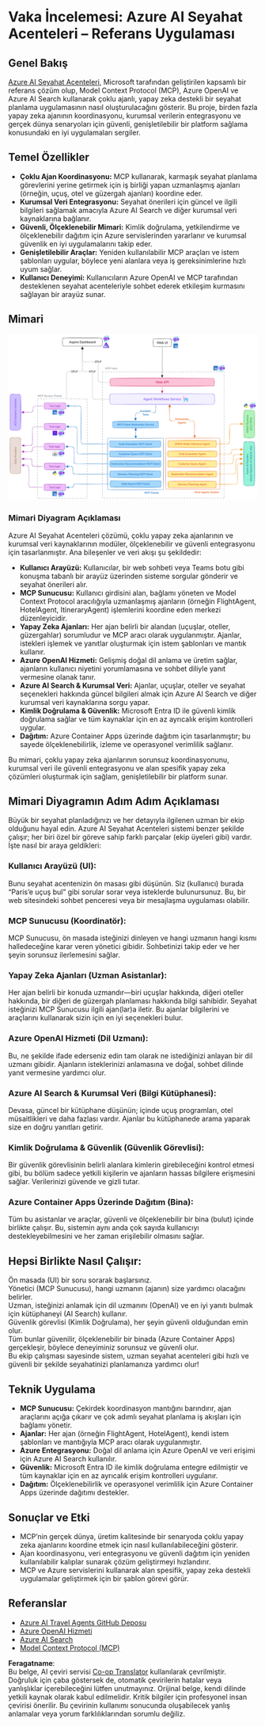 <!--
CO_OP_TRANSLATOR_METADATA:
{
  "original_hash": "4d3415b9d2bf58bc69be07f945a69e07",
  "translation_date": "2025-05-20T23:38:35+00:00",
  "source_file": "09-CaseStudy/README.md",
  "language_code": "tr"
}
-->
# Vaka İncelemesi: Azure AI Seyahat Acenteleri – Referans Uygulaması

## Genel Bakış

[Azure AI Seyahat Acenteleri](https://github.com/Azure-Samples/azure-ai-travel-agents), Microsoft tarafından geliştirilen kapsamlı bir referans çözüm olup, Model Context Protocol (MCP), Azure OpenAI ve Azure AI Search kullanarak çoklu ajanlı, yapay zeka destekli bir seyahat planlama uygulamasının nasıl oluşturulacağını gösterir. Bu proje, birden fazla yapay zeka ajanının koordinasyonu, kurumsal verilerin entegrasyonu ve gerçek dünya senaryoları için güvenli, genişletilebilir bir platform sağlama konusundaki en iyi uygulamaları sergiler.

## Temel Özellikler
- **Çoklu Ajan Koordinasyonu:** MCP kullanarak, karmaşık seyahat planlama görevlerini yerine getirmek için iş birliği yapan uzmanlaşmış ajanları (örneğin, uçuş, otel ve güzergah ajanları) koordine eder.
- **Kurumsal Veri Entegrasyonu:** Seyahat önerileri için güncel ve ilgili bilgileri sağlamak amacıyla Azure AI Search ve diğer kurumsal veri kaynaklarına bağlanır.
- **Güvenli, Ölçeklenebilir Mimari:** Kimlik doğrulama, yetkilendirme ve ölçeklenebilir dağıtım için Azure servislerinden yararlanır ve kurumsal güvenlik en iyi uygulamalarını takip eder.
- **Genişletilebilir Araçlar:** Yeniden kullanılabilir MCP araçları ve istem şablonları uygular, böylece yeni alanlara veya iş gereksinimlerine hızlı uyum sağlar.
- **Kullanıcı Deneyimi:** Kullanıcıların Azure OpenAI ve MCP tarafından desteklenen seyahat acenteleriyle sohbet ederek etkileşim kurmasını sağlayan bir arayüz sunar.

## Mimari
![Architecture](https://raw.githubusercontent.com/Azure-Samples/azure-ai-travel-agents/main/docs/ai-travel-agents-architecture-diagram.png)

### Mimari Diyagram Açıklaması

Azure AI Seyahat Acenteleri çözümü, çoklu yapay zeka ajanlarının ve kurumsal veri kaynaklarının modüler, ölçeklenebilir ve güvenli entegrasyonu için tasarlanmıştır. Ana bileşenler ve veri akışı şu şekildedir:

- **Kullanıcı Arayüzü:** Kullanıcılar, bir web sohbeti veya Teams botu gibi konuşma tabanlı bir arayüz üzerinden sisteme sorgular gönderir ve seyahat önerileri alır.
- **MCP Sunucusu:** Kullanıcı girdisini alan, bağlamı yöneten ve Model Context Protocol aracılığıyla uzmanlaşmış ajanların (örneğin FlightAgent, HotelAgent, ItineraryAgent) işlemlerini koordine eden merkezi düzenleyicidir.
- **Yapay Zeka Ajanları:** Her ajan belirli bir alandan (uçuşlar, oteller, güzergahlar) sorumludur ve MCP aracı olarak uygulanmıştır. Ajanlar, istekleri işlemek ve yanıtlar oluşturmak için istem şablonları ve mantık kullanır.
- **Azure OpenAI Hizmeti:** Gelişmiş doğal dil anlama ve üretim sağlar, ajanların kullanıcı niyetini yorumlamasına ve sohbet diliyle yanıt vermesine olanak tanır.
- **Azure AI Search & Kurumsal Veri:** Ajanlar, uçuşlar, oteller ve seyahat seçenekleri hakkında güncel bilgileri almak için Azure AI Search ve diğer kurumsal veri kaynaklarına sorgu yapar.
- **Kimlik Doğrulama & Güvenlik:** Microsoft Entra ID ile güvenli kimlik doğrulama sağlar ve tüm kaynaklar için en az ayrıcalık erişim kontrolleri uygular.
- **Dağıtım:** Azure Container Apps üzerinde dağıtım için tasarlanmıştır; bu sayede ölçeklenebilirlik, izleme ve operasyonel verimlilik sağlanır.

Bu mimari, çoklu yapay zeka ajanlarının sorunsuz koordinasyonunu, kurumsal veri ile güvenli entegrasyonu ve alan spesifik yapay zeka çözümleri oluşturmak için sağlam, genişletilebilir bir platform sunar.

## Mimari Diyagramın Adım Adım Açıklaması
Büyük bir seyahat planladığınızı ve her detayıyla ilgilenen uzman bir ekip olduğunu hayal edin. Azure AI Seyahat Acenteleri sistemi benzer şekilde çalışır; her biri özel bir göreve sahip farklı parçalar (ekip üyeleri gibi) vardır. İşte nasıl bir araya geldikleri:

### Kullanıcı Arayüzü (UI):
Bunu seyahat acentenizin ön masası gibi düşünün. Siz (kullanıcı) burada “Paris’e uçuş bul” gibi sorular sorar veya isteklerde bulunursunuz. Bu, bir web sitesindeki sohbet penceresi veya bir mesajlaşma uygulaması olabilir.

### MCP Sunucusu (Koordinatör):
MCP Sunucusu, ön masada isteğinizi dinleyen ve hangi uzmanın hangi kısmı halledeceğine karar veren yönetici gibidir. Sohbetinizi takip eder ve her şeyin sorunsuz ilerlemesini sağlar.

### Yapay Zeka Ajanları (Uzman Asistanlar):
Her ajan belirli bir konuda uzmandır—biri uçuşlar hakkında, diğeri oteller hakkında, bir diğeri de güzergah planlaması hakkında bilgi sahibidir. Seyahat isteğinizi MCP Sunucusu ilgili ajan(lar)a iletir. Bu ajanlar bilgilerini ve araçlarını kullanarak sizin için en iyi seçenekleri bulur.

### Azure OpenAI Hizmeti (Dil Uzmanı):
Bu, ne şekilde ifade ederseniz edin tam olarak ne istediğinizi anlayan bir dil uzmanı gibidir. Ajanların isteklerinizi anlamasına ve doğal, sohbet dilinde yanıt vermesine yardımcı olur.

### Azure AI Search & Kurumsal Veri (Bilgi Kütüphanesi):
Devasa, güncel bir kütüphane düşünün; içinde uçuş programları, otel müsaitlikleri ve daha fazlası vardır. Ajanlar bu kütüphanede arama yaparak size en doğru yanıtları getirir.

### Kimlik Doğrulama & Güvenlik (Güvenlik Görevlisi):
Bir güvenlik görevlisinin belirli alanlara kimlerin girebileceğini kontrol etmesi gibi, bu bölüm sadece yetkili kişilerin ve ajanların hassas bilgilere erişmesini sağlar. Verilerinizi güvende ve gizli tutar.

### Azure Container Apps Üzerinde Dağıtım (Bina):
Tüm bu asistanlar ve araçlar, güvenli ve ölçeklenebilir bir bina (bulut) içinde birlikte çalışır. Bu, sistemin aynı anda çok sayıda kullanıcıyı destekleyebilmesini ve her zaman erişilebilir olmasını sağlar.

## Hepsi Birlikte Nasıl Çalışır:

Ön masada (UI) bir soru sorarak başlarsınız.  
Yönetici (MCP Sunucusu), hangi uzmanın (ajanın) size yardımcı olacağını belirler.  
Uzman, isteğinizi anlamak için dil uzmanını (OpenAI) ve en iyi yanıtı bulmak için kütüphaneyi (AI Search) kullanır.  
Güvenlik görevlisi (Kimlik Doğrulama), her şeyin güvenli olduğundan emin olur.  
Tüm bunlar güvenilir, ölçeklenebilir bir binada (Azure Container Apps) gerçekleşir, böylece deneyiminiz sorunsuz ve güvenli olur.  
Bu ekip çalışması sayesinde sistem, uzman seyahat acenteleri gibi hızlı ve güvenli bir şekilde seyahatinizi planlamanıza yardımcı olur!

## Teknik Uygulama
- **MCP Sunucusu:** Çekirdek koordinasyon mantığını barındırır, ajan araçlarını açığa çıkarır ve çok adımlı seyahat planlama iş akışları için bağlamı yönetir.
- **Ajanlar:** Her ajan (örneğin FlightAgent, HotelAgent), kendi istem şablonları ve mantığıyla MCP aracı olarak uygulanmıştır.
- **Azure Entegrasyonu:** Doğal dil anlama için Azure OpenAI ve veri erişimi için Azure AI Search kullanılır.
- **Güvenlik:** Microsoft Entra ID ile kimlik doğrulama entegre edilmiştir ve tüm kaynaklar için en az ayrıcalık erişim kontrolleri uygulanır.
- **Dağıtım:** Ölçeklenebilirlik ve operasyonel verimlilik için Azure Container Apps üzerinde dağıtımı destekler.

## Sonuçlar ve Etki
- MCP’nin gerçek dünya, üretim kalitesinde bir senaryoda çoklu yapay zeka ajanlarını koordine etmek için nasıl kullanılabileceğini gösterir.
- Ajan koordinasyonu, veri entegrasyonu ve güvenli dağıtım için yeniden kullanılabilir kalıplar sunarak çözüm geliştirmeyi hızlandırır.
- MCP ve Azure servislerini kullanarak alan spesifik, yapay zeka destekli uygulamalar geliştirmek için bir şablon görevi görür.

## Referanslar
- [Azure AI Travel Agents GitHub Deposu](https://github.com/Azure-Samples/azure-ai-travel-agents)
- [Azure OpenAI Hizmeti](https://azure.microsoft.com/en-us/products/ai-services/openai-service/)
- [Azure AI Search](https://azure.microsoft.com/en-us/products/ai-services/ai-search/)
- [Model Context Protocol (MCP)](https://modelcontextprotocol.io/)

**Feragatname**:  
Bu belge, AI çeviri servisi [Co-op Translator](https://github.com/Azure/co-op-translator) kullanılarak çevrilmiştir. Doğruluk için çaba göstersek de, otomatik çevirilerin hatalar veya yanlışlıklar içerebileceğini lütfen unutmayınız. Orijinal belge, kendi dilinde yetkili kaynak olarak kabul edilmelidir. Kritik bilgiler için profesyonel insan çevirisi önerilir. Bu çevirinin kullanımı sonucunda oluşabilecek yanlış anlamalar veya yorum farklılıklarından sorumlu değiliz.
